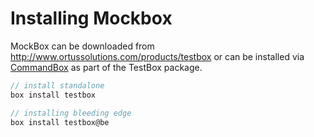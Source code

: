 # Installing Mockbox

MockBox can be downloaded from http://www.ortussolutions.com/products/testbox or can be installed via [CommandBox](http://www.ortussolutions.com/products/commandbox) as part of the  TestBox package.

```javascript
// install standalone
box install testbox

// installing bleeding edge
box install testbox@be
```
